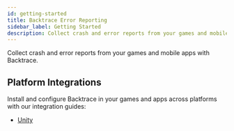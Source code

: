 ```yaml
---
id: getting-started
title: Backtrace Error Reporting
sidebar_label: Getting Started
description: Collect crash and error reports from your games and mobile apps with Backtrace.
---
```

Collect crash and error reports from your games and mobile apps with Backtrace.

  <div className="box box1 card">
  <div className="container">
  <h2>Platform Integrations</h2>
  <p>Install and configure Backtrace in your games and apps across platforms with our integration guides:
  <ul>
  <li><a href="/error-reporting/platform-integrations/unity">Unity</a></li>
  </ul></p>
  </div>
</div>
